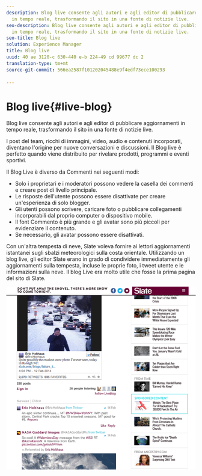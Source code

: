 ```yaml
---
description: Blog live consente agli autori e agli editor di pubblicare aggiornamenti
  in tempo reale, trasformando il sito in una fonte di notizie live.
seo-description: Blog live consente agli autori e agli editor di pubblicare aggiornamenti
  in tempo reale, trasformando il sito in una fonte di notizie live.
seo-title: Blog live
solution: Experience Manager
title: Blog live
uuid: 40 ae 3120-c 630-440 e-b 224-49 cd 99677 dc 2
translation-type: tm+mt
source-git-commit: 566ea2587f101202045488e9f4edf73ece100293

---
```



# Blog live{#live-blog}

Blog live consente agli autori e agli editor di pubblicare aggiornamenti in tempo reale, trasformando il sito in una fonte di notizie live.

I post del team, ricchi di immagini, video, audio e contenuti incorporati, diventano l'origine per nuove conversazioni e discussioni. Il Blog live è perfetto quando viene distribuito per rivelare prodotti, programmi e eventi sportivi.

Il Blog Live è diverso da Commenti nei seguenti modi:

* Solo i proprietari e i moderatori possono vedere la casella dei commenti e creare post di livello principale.
* Le risposte dell'utente possono essere disattivate per creare un'esperienza di solo blogger.
* Gli utenti possono scrivere, caricare foto o pubblicare collegamenti incorporabili dal proprio computer o dispositivo mobile.
* Il font Commento è più grande e gli avatar sono più piccoli per evidenziare il contenuto.
* Se necessario, gli avatar possono essere disattivati.

Con un'altra tempesta di neve, Slate voleva fornire ai lettori aggiornamenti istantanei sugli sbalzi meteorologici sulla costa orientale. Utilizzando un blog live, gli editor Slate erano in grado di condividere immediatamente gli aggiornamenti sulla tempesta, incluse le proprie foto, i tweet utente e le informazioni sulla neve. Il blog Live era molto utile che fosse la prima pagina del sito di Slate.

![](assets/LiveBlogSlate_example.png)

